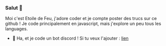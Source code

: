 ### Salut 👋


Moi c'est Etoile de Feu, j'adore coder et je compte poster des trucs sur ce github !
Je code principalement en javascript, mais j'explore un peu tous les languages.

- 🤖 Ha, et je code un bot discord ! Si tu veux l'ajouter : [lien](https://top.gg/bot/988866995393024040)

